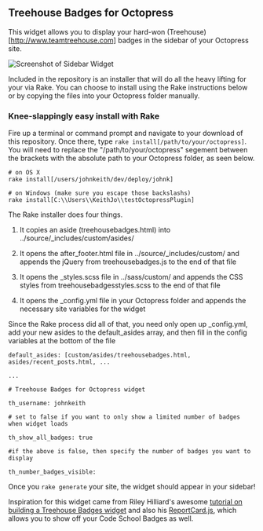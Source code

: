 ## Treehouse Badges for Octopress

This widget allows you to display your hard-won (Treehouse)[http://www.teamtreehouse.com] badges in the sidebar of your Octopress site.

![Screenshot of Sidebar Widget](http://gdurl.com/Ijnt)

Included in the repository is an installer that will do all the heavy lifting for your via Rake. You can choose to install using the Rake instructions below or by copying the files into your Octopress folder manually. 

### Knee-slappingly easy install with Rake

Fire up a terminal or command prompt and navigate to your download of this repository. Once there, type `rake install[/path/to/your/octopress]`. You will need to replace the "/path/to/your/octopress" segement between the brackets with the absolute path to your Octopress folder, as seen below.

```
# on OS X
rake install[/users/johnkeith/dev/deploy/johnk]

# on Windows (make sure you escape those backslashs)
rake install[C:\\Users\\KeithJo\\testOctopressPlugin]
``` 

The Rake installer does four things.

1. It copies an aside (treehousebadges.html) into ../source/_includes/custom/asides/

2. It opens the after_footer.html file in ../source/_includes/custom/ and appends the jQuery from treehousebadges.js to the end of that file

3. It opens the _styles.scss file in ../sass/custom/ and appends the CSS styles from treehousebadgesstyles.scss to the end of that file

4. It opens the _config.yml file in your Octopress folder and appends the necessary site variables for the widget

Since the Rake process did all of that, you need only open up _config.yml, add your new asides to the default_asides array, and then fill in the config variables at the bottom of the file

```
default_asides: [custom/asides/treehousebadges.html, asides/recent_posts.html, ...

...

# Treehouse Badges for Octopress widget

th_username: johnkeith

# set to false if you want to only show a limited number of badges when widget loads

th_show_all_badges: true

#if the above is false, then specify the number of badges you want to display

th_number_badges_visible:
```
Once you `rake generate` your site, the widget should appear in your sidebar!

Inspiration for this widget came from Riley Hilliard's awesome [tutorial on building a Treehouse Badges widget](http://rileyh.com/treehouse-badges-widget/) and also his [ReportCard.js](http://reportcard.rileyh.com/), which allows you to show off your Code School Badges as well. 


